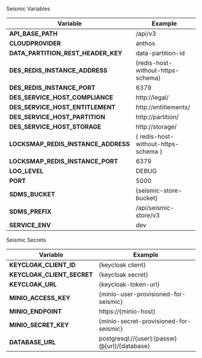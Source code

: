 Seismic Variables

| **Variable** | **Example** |
| --- | --- |
| **API\_BASE\_PATH** | /api/v3 |
| **CLOUDPROVIDER** | anthos |
| **DATA\_PARTITION\_REST\_HEADER\_KEY** | data-partition-id |
| **DES\_REDIS\_INSTANCE\_ADDRESS** | {redis-host-without-https-schema} |
| **DES\_REDIS\_INSTANCE\_PORT** | 6379 |
| **DES\_SERVICE\_HOST\_COMPLIANCE** | http://legal/ |
| **DES\_SERVICE\_HOST\_ENTITLEMENT** | http://entitlements/ |
| **DES\_SERVICE\_HOST\_PARTITION** | http://partition/ |
| **DES\_SERVICE\_HOST\_STORAGE** | http://storage/ |
| **LOCKSMAP\_REDIS\_INSTANCE\_ADDRESS** | { redis-host-without-https-schema } |
| **LOCKSMAP\_REDIS\_INSTANCE\_PORT** | 6379 |
| **LOG\_LEVEL** | DEBUG |
| **PORT** | 5000 |
| **SDMS\_BUCKET** | {seismic-store-bucket} |
| **SDMS\_PREFIX** | /api/seismic-store/v3 |
| **SERVICE\_ENV** | dev |

Seismic Secrets

| **Variable** | **Example** |
| --- | --- |
| **KEYCLOAK\_CLIENT\_ID** | {keycloak client} |
| **KEYCLOAK\_CLIENT\_SECRET** | {keycloak secret} |
| **KEYCLOAK\_URL** | {keycloak-token-url} |
| **MINIO\_ACCESS\_KEY** | {minio-user-provisioned-for-seismic} |
| **MINIO\_ENDPOINT** | https://{minio-host} |
| **MINIO\_SECRET\_KEY** | {minio-secret-provisioned-for-seismic} |
| **DATABASE\_URL** | postgresql://{user}:{passw} @{url}/{database} |
